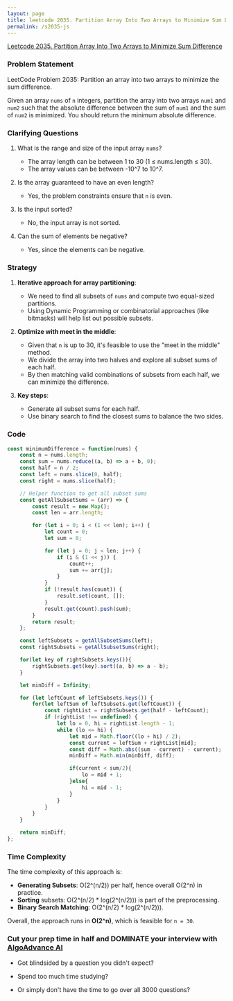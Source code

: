 ```yaml
---
layout: page
title: leetcode 2035. Partition Array Into Two Arrays to Minimize Sum Difference
permalink: /s2035-js
---
```

[Leetcode 2035. Partition Array Into Two Arrays to Minimize Sum Difference](https://algoadvance.github.io/algoadvance/l2035)
### Problem Statement

LeetCode Problem 2035:
Partition an array into two arrays to minimize the sum difference.

Given an array `nums` of `n` integers, partition the array into two arrays `num1` and `num2` such that the absolute difference between the sum of `num1` and the sum of `num2` is minimized. You should return the minimum absolute difference.

### Clarifying Questions

1. What is the range and size of the input array `nums`?
   - The array length can be between 1 to 30 (1 ≤ nums.length ≤ 30).
   - The array values can be between -10^7 to 10^7.

2. Is the array guaranteed to have an even length?
   - Yes, the problem constraints ensure that `n` is even.

3. Is the input sorted?
   - No, the input array is not sorted.

4. Can the sum of elements be negative?
   - Yes, since the elements can be negative.

### Strategy

1. **Iterative approach for array partitioning**:
   - We need to find all subsets of `nums` and compute two equal-sized partitions.
   - Using Dynamic Programming or combinatorial approaches (like bitmasks) will help list out possible subsets.

2. **Optimize with meet in the middle**:
   - Given that `n` is up to 30, it's feasible to use the "meet in the middle" method.
   - We divide the array into two halves and explore all subset sums of each half.
   - By then matching valid combinations of subsets from each half, we can minimize the difference.

3. **Key steps**:
   - Generate all subset sums for each half.
   - Use binary search to find the closest sums to balance the two sides.

### Code

```javascript
const minimumDifference = function(nums) {
    const n = nums.length;
    const sum = nums.reduce((a, b) => a + b, 0);
    const half = n / 2;
    const left = nums.slice(0, half);
    const right = nums.slice(half);

    // Helper function to get all subset sums
    const getAllSubsetSums = (arr) => {
        const result = new Map();
        const len = arr.length;

        for (let i = 0; i < (1 << len); i++) {
            let count = 0;
            let sum = 0;

            for (let j = 0; j < len; j++) {
                if (i & (1 << j)) {
                    count++;
                    sum += arr[j];
                }
            }
            if (!result.has(count)) {
                result.set(count, []);
            }
            result.get(count).push(sum);
        }
        return result;
    };

    const leftSubsets = getAllSubsetSums(left);
    const rightSubsets = getAllSubsetSums(right);

    for(let key of rightSubsets.keys()){
        rightSubsets.get(key).sort((a, b) => a - b);
    }

    let minDiff = Infinity;

    for (let leftCount of leftSubsets.keys()) {
        for(let leftSum of leftSubsets.get(leftCount)) {
            const rightList = rightSubsets.get(half - leftCount);
            if (rightList !== undefined) {
                let lo = 0, hi = rightList.length - 1;
                while (lo <= hi) {
                    let mid = Math.floor((lo + hi) / 2);
                    const current = leftSum + rightList[mid];
                    const diff = Math.abs((sum - current) - current);
                    minDiff = Math.min(minDiff, diff);

                    if(current < sum/2){
                        lo = mid + 1;
                    }else{
                        hi = mid - 1;
                    }
                }
            }
        }
    }

    return minDiff;
};
```

### Time Complexity

The time complexity of this approach is:
- **Generating Subsets**: O(2^(n/2)) per half, hence overall O(2^n) in practice.
- **Sorting** subsets: O(2^(n/2) * log(2^(n/2))) is part of the preprocessing.
- **Binary Search Matching**: O(2^(n/2) * log(2^(n/2))).

Overall, the approach runs in **O(2^n)**, which is feasible for `n = 30`.


### Cut your prep time in half and DOMINATE your interview with [AlgoAdvance AI](https://algoAdvance.com)

- Got blindsided by a question you didn't expect?

- Spend too much time studying?

- Or simply don't have the time to go over all 3000 questions?

